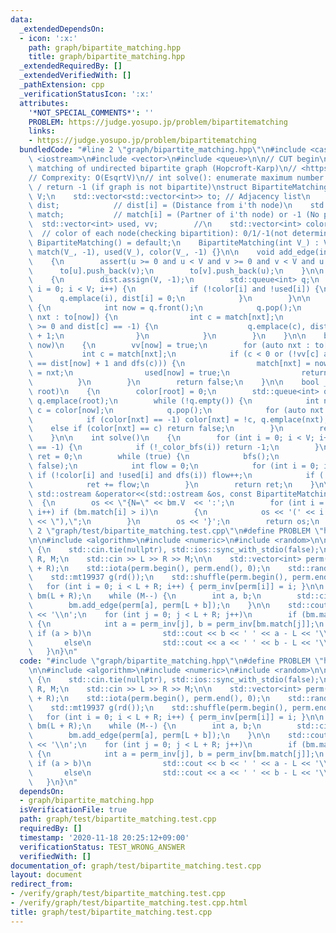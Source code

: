 ```yaml
---
data:
  _extendedDependsOn:
  - icon: ':x:'
    path: graph/bipartite_matching.hpp
    title: graph/bipartite_matching.hpp
  _extendedRequiredBy: []
  _extendedVerifiedWith: []
  _pathExtension: cpp
  _verificationStatusIcon: ':x:'
  attributes:
    '*NOT_SPECIAL_COMMENTS*': ''
    PROBLEM: https://judge.yosupo.jp/problem/bipartitematching
    links:
    - https://judge.yosupo.jp/problem/bipartitematching
  bundledCode: "#line 2 \"graph/bipartite_matching.hpp\"\n#include <cassert>\n#include\
    \ <iostream>\n#include <vector>\n#include <queue>\n\n// CUT begin\n// Bipartite\
    \ matching of undirected bipartite graph (Hopcroft-Karp)\n// <https://ei1333.github.io/luzhiled/snippets/graph/hopcroft-karp.html>\n\
    // Comprexity: O(EsqrtV)\n// int solve(): enumerate maximum number of matching\
    \ / return -1 (if graph is not bipartite)\nstruct BipartiteMatching\n{\n    int\
    \ V;\n    std::vector<std::vector<int>> to; // Adjacency list\n    std::vector<int>\
    \ dist;            // dist[i] = (Distance from i'th node)\n    std::vector<int>\
    \ match;           // match[i] = (Partner of i'th node) or -1 (No parter)\n  \
    \  std::vector<int> used, vv;        //\n    std::vector<int> color;         \
    \  // color of each node(checking bipartition): 0/1/-1(not determined)\n\n   \
    \ BipartiteMatching() = default;\n    BipartiteMatching(int V_) : V(V_), to(V_),\
    \ match(V_, -1), used(V_), color(V_, -1) {}\n\n    void add_edge(int u, int v)\n\
    \    {\n        assert(u >= 0 and u < V and v >= 0 and v < V and u != v);\n  \
    \      to[u].push_back(v);\n        to[v].push_back(u);\n    }\n\n    void bfs()\n\
    \    {\n        dist.assign(V, -1);\n        std::queue<int> q;\n        for (int\
    \ i = 0; i < V; i++) {\n            if (!color[i] and !used[i]) {\n          \
    \      q.emplace(i), dist[i] = 0;\n            }\n        }\n\n        while (!q.empty())\
    \ {\n            int now = q.front();\n            q.pop();\n            for (auto\
    \ nxt : to[now]) {\n                int c = match[nxt];\n                if (c\
    \ >= 0 and dist[c] == -1) {\n                    q.emplace(c), dist[c] = dist[now]\
    \ + 1;\n                }\n            }\n        }\n    }\n\n    bool dfs(int\
    \ now)\n    {\n        vv[now] = true;\n        for (auto nxt : to[now]) {\n \
    \           int c = match[nxt];\n            if (c < 0 or (!vv[c] and dist[c]\
    \ == dist[now] + 1 and dfs(c))) {\n                match[nxt] = now, match[now]\
    \ = nxt;\n                used[now] = true;\n                return true;\n  \
    \          }\n        }\n        return false;\n    }\n\n    bool _color_bfs(int\
    \ root)\n    {\n        color[root] = 0;\n        std::queue<int> q;\n       \
    \ q.emplace(root);\n        while (!q.empty()) {\n            int now = q.front(),\
    \ c = color[now];\n            q.pop();\n            for (auto nxt : to[now])\n\
    \            if (color[nxt] == -1) color[nxt] = !c, q.emplace(nxt);\n        \
    \    else if (color[nxt] == c) return false;\n        }\n        return true;\n\
    \    }\n\n    int solve()\n    {\n        for (int i = 0; i < V; i++) if (color[i]\
    \ == -1) {\n            if (!_color_bfs(i)) return -1;\n        }\n        int\
    \ ret = 0;\n        while (true) {\n            bfs();\n            vv.assign(V,\
    \ false);\n            int flow = 0;\n            for (int i = 0; i < V; i++)\
    \ if (!color[i] and !used[i] and dfs(i)) flow++;\n            if (!flow) break;\n\
    \            ret += flow;\n        }\n        return ret;\n    }\n\n    friend\
    \ std::ostream &operator<<(std::ostream &os, const BipartiteMatching &bm)\n  \
    \  {\n        os << \"{N=\" << bm.V  << ':';\n        for (int i = 0; i < bm.V;\
    \ i++) if (bm.match[i] > i)\n        {\n            os << '(' << i << '-' << bm.match[i]\
    \ << \"),\";\n        }\n        os << '}';\n        return os;\n    }\n};\n#line\
    \ 2 \"graph/test/bipartite_matching.test.cpp\"\n#define PROBLEM \"https://judge.yosupo.jp/problem/bipartitematching\"\
    \n\n#include <algorithm>\n#include <numeric>\n#include <random>\n\nint main()\
    \ {\n    std::cin.tie(nullptr), std::ios::sync_with_stdio(false);\n\n    int L,\
    \ R, M;\n    std::cin >> L >> R >> M;\n\n    std::vector<int> perm(L + R), perm_inv(L\
    \ + R);\n    std::iota(perm.begin(), perm.end(), 0);\n    std::random_device rd;\n\
    \    std::mt19937 g(rd());\n    std::shuffle(perm.begin(), perm.end(), g);\n \
    \   for (int i = 0; i < L + R; i++) { perm_inv[perm[i]] = i; }\n\n    BipartiteMatching\
    \ bm(L + R);\n    while (M--) {\n        int a, b;\n        std::cin >> a >> b;\n\
    \        bm.add_edge(perm[a], perm[L + b]);\n    }\n\n    std::cout << bm.solve()\
    \ << '\\n';\n    for (int j = 0; j < L + R; j++)\n        if (bm.match[j] > j)\
    \ {\n            int a = perm_inv[j], b = perm_inv[bm.match[j]];\n           \
    \ if (a > b)\n                std::cout << b << ' ' << a - L << '\\n';\n     \
    \       else\n                std::cout << a << ' ' << b - L << '\\n';\n     \
    \   }\n}\n"
  code: "#include \"graph/bipartite_matching.hpp\"\n#define PROBLEM \"https://judge.yosupo.jp/problem/bipartitematching\"\
    \n\n#include <algorithm>\n#include <numeric>\n#include <random>\n\nint main()\
    \ {\n    std::cin.tie(nullptr), std::ios::sync_with_stdio(false);\n\n    int L,\
    \ R, M;\n    std::cin >> L >> R >> M;\n\n    std::vector<int> perm(L + R), perm_inv(L\
    \ + R);\n    std::iota(perm.begin(), perm.end(), 0);\n    std::random_device rd;\n\
    \    std::mt19937 g(rd());\n    std::shuffle(perm.begin(), perm.end(), g);\n \
    \   for (int i = 0; i < L + R; i++) { perm_inv[perm[i]] = i; }\n\n    BipartiteMatching\
    \ bm(L + R);\n    while (M--) {\n        int a, b;\n        std::cin >> a >> b;\n\
    \        bm.add_edge(perm[a], perm[L + b]);\n    }\n\n    std::cout << bm.solve()\
    \ << '\\n';\n    for (int j = 0; j < L + R; j++)\n        if (bm.match[j] > j)\
    \ {\n            int a = perm_inv[j], b = perm_inv[bm.match[j]];\n           \
    \ if (a > b)\n                std::cout << b << ' ' << a - L << '\\n';\n     \
    \       else\n                std::cout << a << ' ' << b - L << '\\n';\n     \
    \   }\n}\n"
  dependsOn:
  - graph/bipartite_matching.hpp
  isVerificationFile: true
  path: graph/test/bipartite_matching.test.cpp
  requiredBy: []
  timestamp: '2020-11-18 20:25:12+09:00'
  verificationStatus: TEST_WRONG_ANSWER
  verifiedWith: []
documentation_of: graph/test/bipartite_matching.test.cpp
layout: document
redirect_from:
- /verify/graph/test/bipartite_matching.test.cpp
- /verify/graph/test/bipartite_matching.test.cpp.html
title: graph/test/bipartite_matching.test.cpp
---
```

